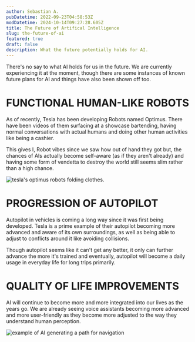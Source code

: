 ```yaml
---
author: Sebastian A.
pubDatetime: 2022-09-23T04:58:53Z
modDatetime: 2024-10-14T09:27:28.605Z
title: The Future of Artifical Intelligence
slug: the-future-of-ai
featured: true
draft: false
description: What the future potentially holds for AI.
---
```


There's no say to what AI holds for us in the future. We are currently experiencing it at the moment, though there are some instances of
known future plans for AI and things have also been shown off too.

# FUNCTIONAL HUMAN-LIKE ROBOTS
As of recently, Tesla has been developing Robots named Optimus. There have been videos of them surfacing at a showcase bartending, having normal conversations with
actual humans and doing other human activities like being a cashier.

This gives I, Robot vibes since we saw how out of hand they got but, the chances of AIs actually become self-aware (as if they aren't already) and having some form of
vendetta to destroy the world still seems slim rather than a high chance.

<div>
  <img src="/assets/robotfoldingclothes.png" class="sm:w-1/2 mx-auto" alt="tesla's optimus robots folding clothes.">
</div>


# PROGRESSION OF AUTOPILOT
Autopilot in vehicles is coming a long way since it was first being developed. Tesla is a prime example of their autopilot becoming more advanced and
aware of its own surroundings, as well as being able to adjust to conflicts around it like avoiding collisions.

Though autopilot seems like it can't get any better, it only can further advance the more it's trained and eventually, autopilot will become
a daily usage in everyday life for long trips primarily.

# QUALITY OF LIFE IMPROVEMENTS
AI will continue to become more and more integrated into our lives as the years go. We are already seeing voice assistants becoming more advanced and
more user-friendly as they become more adjusted to the way they understand human perception.

<div>
  <img src="/assets/qolai.jpg" class="sm:w-1/2 mx-auto" alt="example of AI generating a path for navigation">
</div>